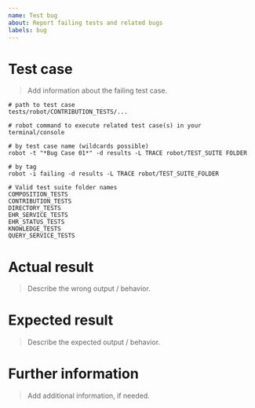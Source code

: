 ```yaml
---
name: Test bug
about: Report failing tests and related bugs
labels: bug
---
```


# Test case

> Add information about the failing test case.

```
# path to test case
tests/robot/CONTRIBUTION_TESTS/...
```

```
# robot command to execute related test case(s) in your terminal/console

# by test case name (wildcards possible)
robot -t "*Bug Case 01*" -d results -L TRACE robot/TEST_SUITE FOLDER

# by tag
robot -i failing -d results -L TRACE robot/TEST_SUITE_FOLDER

# Valid test suite folder names
COMPOSITION_TESTS
CONTRIBUTION_TESTS
DIRECTORY_TESTS
EHR_SERVICE_TESTS
EHR_STATUS_TESTS
KNOWLEDGE_TESTS
QUERY_SERVICE_TESTS
```

# Actual result

> Describe the wrong output / behavior.

# Expected result

> Describe the expected output / behavior.

# Further information

> Add additional information, if needed.